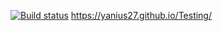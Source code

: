[![Build status](https://ci.appveyor.com/api/projects/status/ujtf2pcyvcr7xjil/branch/main?svg=true)](https://ci.appveyor.com/project/Yanius27/testing/branch/main)
https://yanius27.github.io/Testing/